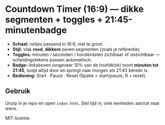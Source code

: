 # Countdown Timer (16:9) — dikke segmenten + toggles + 21:45-minutenbadge

- **Schaal:** netjes passend in 16:9, niet te groot.
- **Stijl:** vlak **rood**, **dikkere** seven‑segmenten (zoals je referentie).
- **Toggles:** minuten / seconden / honderdsten zichtbaar of onzichtbaar — scheidingstekens passen automatisch.
- **Badge:** linksboven (ongeveer 10% van de hoofdklok) toont **minuten tot 21:45**, loopt altijd door en springt naar morgen als 21:45 bereikt is.
- **Bediening:** Start · Pauze · Reset (Spatie = start/pauze, R = reset).

## Gebruik
Unzip in je repo en open `index.html`. Stel tijd in; vink eenheden aan/uit naar wens.

MIT-licentie.
